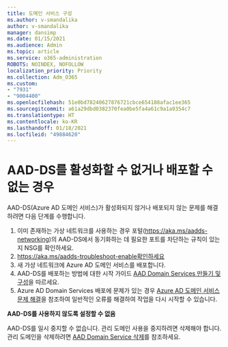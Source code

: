 ```yaml
---
title: 도메인 서비스 구성
ms.author: v-smandalika
author: v-smandalika
manager: dansimp
ms.date: 01/15/2021
ms.audience: Admin
ms.topic: article
ms.service: o365-administration
ROBOTS: NOINDEX, NOFOLLOW
localization_priority: Priority
ms.collection: Adm_O365
ms.custom:
- "7931"
- "9004400"
ms.openlocfilehash: 51e0bd78240627876721cbce654188afac1ee365
ms.sourcegitcommit: a61a29dbd0382370fea0be5fa4a61c9a1a9354c7
ms.translationtype: HT
ms.contentlocale: ko-KR
ms.lasthandoff: 01/18/2021
ms.locfileid: "49884620"
---
```

# <a name="unable-to-enable-aad-ds-or-deployment-is-failing"></a>AAD-DS를 활성화할 수 없거나 배포할 수 없는 경우

AAD-DS(Azure AD 도메인 서비스)가 활성화되지 않거나 배포되지 않는 문제를 해결하려면 다음 단계를 수행합니다.

1. 이미 존재하는 가상 네트워크를 사용하는 경우 포털(https://aka.ms/aadds-networking)의 AAD-DS에서 동기화하는 데 필요한 포트를 차단하는 규칙이 있는지 NSG를 확인하세요.
2. https://aka.ms/aadds-troubleshoot-enable확인하세요
3. 새 가상 네트워크에 Azure AD 도메인 서비스를 배포합니다.
4. AAD-DS를 배포하는 방법에 대한 시작 가이드 [AAD Domain Services 만들기 및 구성](https://docs.microsoft.com/azure/active-directory-domain-services/tutorial-create-instance)을 따르세요.
5. Azure AD Domain Services 배포에 문제가 있는 경우 [Azure AD 도메인 서비스 문제 해결](https://docs.microsoft.com/azure/active-directory-domain-services/troubleshoot)을 참조하여 일반적인 오류를 해결하여 작업을 다시 시작할 수 있습니다. 

**AAD-DS를 사용하지 않도록 설정할 수 없음**

AAD-DS를 일시 중지할 수 없습니다. 관리 도메인 사용을 중지하려면 삭제해야 합니다.
관리 도메인을 삭제하려면 [AAD Domain Service 삭제](https://docs.microsoft.com/azure/active-directory-domain-services/delete-aadds)를 참조하세요.




